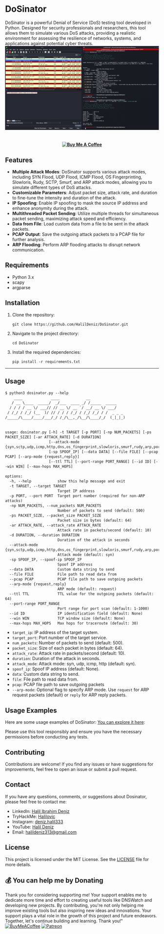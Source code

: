 # DoSinator

DoSinator is a powerful Denial of Service (DoS) testing tool developed in Python. Designed for security professionals and researchers, this tool allows them to simulate various DoS attacks, providing a realistic environment for assessing the resilience of networks, systems, and applications against potential cyber threats.
<img src="source/dosinator2.png">

<h4 align="center">
<br>
   <a href="https://buymeacoffee.com/halildeniz" target="_blank"><img src="https://cdn.buymeacoffee.com/buttons/default-orange.png" alt="Buy Me A Coffee" height="41" width="174"></a>
</h4>

## Features

- **Multiple Attack Modes**: DoSinator supports various attack modes, including SYN Flood, UDP Flood, ICMP Flood, OS Fingerprinting, Slowloris, Rudy, SCTP, Smurf, and ARP attack modes, allowing you to simulate different types of DoS attacks.
- **Customizable Parameters**: Adjust packet size, attack rate, and duration to fine-tune the intensity and duration of the attack.
- **IP Spoofing**: Enable IP spoofing to mask the source IP address and enhance anonymity during the attack.
- **Multithreaded Packet Sending**: Utilize multiple threads for simultaneous packet sending, maximizing attack speed and efficiency.
- **Data from File**: Load custom data from a file to be sent in the attack packets.
- **PCAP Output**: Save the outgoing attack packets to a PCAP file for further analysis.
- **ARP Flooding**: Perform ARP flooding attacks to disrupt network communication.

## Requirements

- Python 3.x
- scapy
- argparse

## Installation

1. Clone the repository:

   ```shell
   git clone https://github.com/HalilDeniz/DoSinator.git
   ```

2. Navigate to the project directory:

   ```shell
   cd DoSinator
   ```

3. Install the required dependencies:

   ```shell
   pip install -r requirements.txt
   ```
---

## Usage

```shell
$ python3 dosinator.py --help
    ____             ____            __                
   / __ \____  _____/  _/___  ____ _/ /_____  _____    
  / / / / __ \/ ___// // __ \/ __ `/ __/ __ \/ ___/    
 / /_/ / /_/ (__  )/ // / / / /_/ / /_/ /_/ / /  _ _ _ 
/_____/\____/____/___/_/ /_/\__,_/\__/\____/_/  (_|_|_)
                                                       

usage: dosinator.py [-h] -t TARGET [-p PORT] [-np NUM_PACKETS] [-ps PACKET_SIZE] [-ar ATTACK_RATE] [-d DURATION]
                    [--attack-mode {syn,sctp,udp,icmp,http,dns,os_fingerprint,slowloris,smurf,rudy,arp,port_scan,traceroute}]
                    [-sp SPOOF_IP] [--data DATA] [--file FILE] [--pcap PCAP] [--arp-mode {request,reply}]
                    [--ttl TTL] [--port-range PORT_RANGE] [--id ID] [--win WIN] [--max-hops MAX_HOPS]

options:
  -h, --help            show this help message and exit
  -t TARGET, --target TARGET
                        Target IP address
  -p PORT, --port PORT  Target port number (required for non-ARP attacks)
  -np NUM_PACKETS, --num_packets NUM_PACKETS
                        Number of packets to send (default: 500)
  -ps PACKET_SIZE, --packet_size PACKET_SIZE
                        Packet size in bytes (default: 64)
  -ar ATTACK_RATE, --attack_rate ATTACK_RATE
                        Attack rate in packets/second (default: 10)
  -d DURATION, --duration DURATION
                        Duration of the attack in seconds
  --attack-mode {syn,sctp,udp,icmp,http,dns,os_fingerprint,slowloris,smurf,rudy,arp,port_scan,traceroute}
                        Attack mode (default: syn)
  -sp SPOOF_IP, --spoof-ip SPOOF_IP
                        Spoof IP address
  --data DATA           Custom data string to send
  --file FILE           File path to read data from
  --pcap PCAP           PCAP file path to save outgoing packets
  --arp-mode {request,reply}
                        ARP mode (default: request)
  --ttl TTL             TTL value for the outgoing packets (default: 64)
  --port-range PORT_RANGE
                        Port range for port scan (default: 1-1000)
  --id ID               IP identification field (default: None)
  --win WIN             TCP window size (default: None)
  --max-hops MAX_HOPS   Max hops for traceroute (default: 30)
```

- `target_ip`: IP address of the target system.
- `target_port`: Port number of the target service.
- `num_packets`: Number of packets to send (default: 500).
- `packet_size`: Size of each packet in bytes (default: 64).
- `attack_rate`: Attack rate in packets/second (default: 10).
- `duration`: Duration of the attack in seconds.
- `attack_mode`: Attack mode: syn, udp, icmp, http (default: syn).
- `spoof_ip`: Spoof IP address (default: None).
- `data`: Custom data string to send.
- `file`: File path to read data from.
- `pcap`: PCAP file path to save outgoing packets
- `--arp-mode`: Optional flag to specify ARP mode. Use `request` for ARP request packets (default) or `reply` for ARP reply packets.


## Usage Examples

Here are some usage examples of DoSinator: [You can explore it here](https://denizhalil.com/2023/11/27/dosinator-denial-of-service-tool/):


Please use this tool responsibly and ensure you have the necessary permissions before conducting any tests.

## Contributing

Contributions are welcome! If you find any issues or have suggestions for improvements, feel free to open an issue or submit a pull request.

## Contact

If you have any questions, comments, or suggestions about Dosinator, please feel free to contact me:

- LinkedIn: [Halil Ibrahim Deniz](https://www.linkedin.com/in/halil-ibrahim-deniz/)
- TryHackMe: [Halilovic](https://tryhackme.com/p/halilovic)
- Instagram: [deniz.halil333](https://www.instagram.com/deniz.halil333/)
- YouTube: [Halil Deniz](https://www.youtube.com/c/HalilDeniz)
- Email: halildeniz313@gmail.com


## License
This project is licensed under the MIT License. See the [LICENSE](LICENSE) file for more details.

## 💰 You can help me by Donating
Thank you for considering supporting me! Your support enables me to dedicate more time and effort to creating useful tools like DNSWatch and developing new projects. By contributing, you're not only helping me improve existing tools but also inspiring new ideas and innovations. Your support plays a vital role in the growth of this project and future endeavors. Together, let's continue building and learning. Thank you!"<br>
[![BuyMeACoffee](https://img.shields.io/badge/Buy%20Me%20a%20Coffee-ffdd00?style=for-the-badge&logo=buy-me-a-coffee&logoColor=black)](https://buymeacoffee.com/halildeniz) 
[![Patreon](https://img.shields.io/badge/Patreon-F96854?style=for-the-badge&logo=patreon&logoColor=white)](https://patreon.com/denizhalil) 

  
